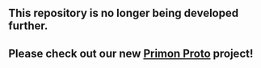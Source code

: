 ## This repository is no longer being developed further.
## Please check out our new [Primon Proto](https://github.com/phaticusthiccy/PrimonProto) project!
